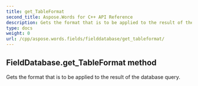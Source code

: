 ```yaml
---
title: get_TableFormat
second_title: Aspose.Words for C++ API Reference
description: Gets the format that is to be applied to the result of the database query. 
type: docs
weight: 0
url: /cpp/aspose.words.fields/fielddatabase/get_tableformat/
---
```

## FieldDatabase.get_TableFormat method


Gets the format that is to be applied to the result of the database query.

